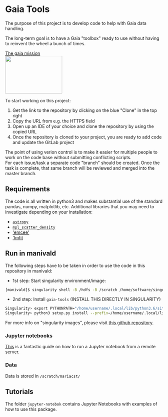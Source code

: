 # Gaia Tools


The purpose of this project is to develop code to help with Gaia data handling.

The long-term goal is to have a Gaia "toolbox" ready to use without having to reinvent the wheel a bunch of times.

[The gaia mission](https://sci.esa.int/web/gaia)  
<img src="https://sci.esa.int/documents/33580/35361/1567215149164-Gaia_mission_logo_625.jpg"  width="182" height="120">  

To start working on this project: 
1) Get the link to the repository by clicking on the blue "Clone" in the top right  
2) Copy the URL from e.g. the HTTPS field  
3) Open up an IDE of your choice and clone the repository by using the copied URL  
4) Once the repository is cloned to your project, you are ready to add code and update the GitLab project  

The point of using verion control is to make it easier for multiple people to work on the code base without submitting conflicting scripts.  
For each issue/task a separate code "branch" should be created. Once the task is complete, that same branch will be reviewed and merged into the master branch.  

## Requirements

The code is all written in python3 and makes substantial use of the standard pandas, numpy, matplotlib, etc. Additional libraries that you may need to investigate depending on your installation:

* [`astropy`](https://www.astropy.org/)
* [`mpl_scatter_density`](https://anaconda.org/conda-forge/mpl-scatter-density)
* ['emcee'](https://emcee.readthedocs.io/en/stable/)
* ['lmfit](https://lmfit.github.io/lmfit-py/examples/example_brute.html)


## Run in manivald

The following steps have to be taken in order to use the code in this repository in manivald:

- 1st step: Start singularity environment/image:
```bash
[manivald]$ singularity shell -B /hdfs -B /scratch /home/software/singularity/base_sven.simg
```
- 2nd step: Install `gaia-tools` (INSTALL THIS DIRECTLY IN SINGULARITY)
```bash
Singularity> export PYTHONPATH="/home/username/.local/lib/python3.6/site-packages/lib/python3.6/site-packages/"
Singularity> python3 setup.py install --prefix=/home/username/.local/lib/python3.6/site-packages
```
For more info on "singularity images", please visit [this github repository](https://github.com/HEP-KBFI/singularity).

### Jupyter notebooks
[This](https://ljvmiranda921.github.io/notebook/2018/01/31/running-a-jupyter-notebook/) is a fantastic guide on how to run a Jupyter notebook from a remote server.

### Data

Data is stored in `/scratch/mariacst/`


## Tutorials

The folder `jupyter-notebok` contains Jupyter Notebooks with examples of how to use this package. 
